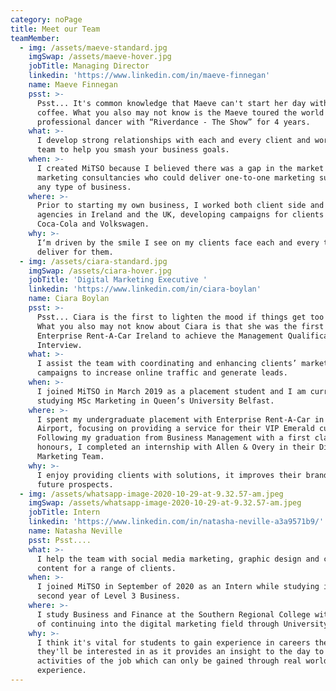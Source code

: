 ```yaml
---
category: noPage
title: Meet our Team
teamMember:
  - img: /assets/maeve-standard.jpg
    imgSwap: /assets/maeve-hover.jpg
    jobTitle: Managing Director
    linkedin: 'https://www.linkedin.com/in/maeve-finnegan'
    name: Maeve Finnegan
    psst: >-
      Psst... It's common knowledge that Maeve can't start her day without a
      coffee. What you also may not know is the Maeve toured the world as a
      professional dancer with “Riverdance - The Show” for 4 years.
    what: >-
      I develop strong relationships with each and every client and work with my
      team to help you smash your business goals.
    when: >-
      I created MiTSO because I believed there was a gap in the market for
      marketing consultancies who could deliver one-to-one marketing support for
      any type of business.
    where: >-
      Prior to starting my own business, I worked both client side and within
      agencies in Ireland and the UK, developing campaigns for clients such as
      Coca-Cola and Volkswagen.
    why: >-
      I‘m driven by the smile I see on my clients face each and every time we
      deliver for them.
  - img: /assets/ciara-standard.jpg
    imgSwap: /assets/ciara-hover.jpg
    jobTitle: 'Digital Marketing Executive '
    linkedin: 'https://www.linkedin.com/in/ciara-boylan'
    name: Ciara Boylan
    psst: >-
      Psst... Ciara is the first to lighten the mood if things get too serious!
      What you also may not know about Ciara is that she was the first intern in
      Enterprise Rent-A-Car Ireland to achieve the Management Qualification
      Interview.
    what: >-
      I assist the team with coordinating and enhancing clients’ marketing
      campaigns to increase online traffic and generate leads.
    when: >-
      I joined MiTSO in March 2019 as a placement student and I am currently
      studying MSc Marketing in Queen’s University Belfast.
    where: >-
      I spent my undergraduate placement with Enterprise Rent-A-Car in Dublin
      Airport, focusing on providing a service for their VIP Emerald customers.
      Following my graduation from Business Management with a first class
      honours, I completed an internship with Allen & Overy in their Digital
      Marketing Team.
    why: >-
      I enjoy providing clients with solutions, it improves their brand and
      future prospects.
  - img: /assets/whatsapp-image-2020-10-29-at-9.32.57-am.jpeg
    imgSwap: /assets/whatsapp-image-2020-10-29-at-9.32.57-am.jpeg
    jobTitle: Intern
    linkedin: 'https://www.linkedin.com/in/natasha-neville-a3a9571b9/'
    name: Natasha Neville
    psst: Psst....
    what: >-
      I help the team with social media marketing, graphic design and creating
      content for a range of clients.
    when: >-
      I joined MiTSO in September of 2020 as an Intern while studying in my
      second year of Level 3 Business.
    where: >-
      I study Business and Finance at the Southern Regional College with hopes
      of continuing into the digital marketing field through University.
    why: >-
      I think it's vital for students to gain experience in careers they think
      they'll be interested in as it provides an insight to the day to day
      activities of the job which can only be gained through real world work
      experience.
---
```


